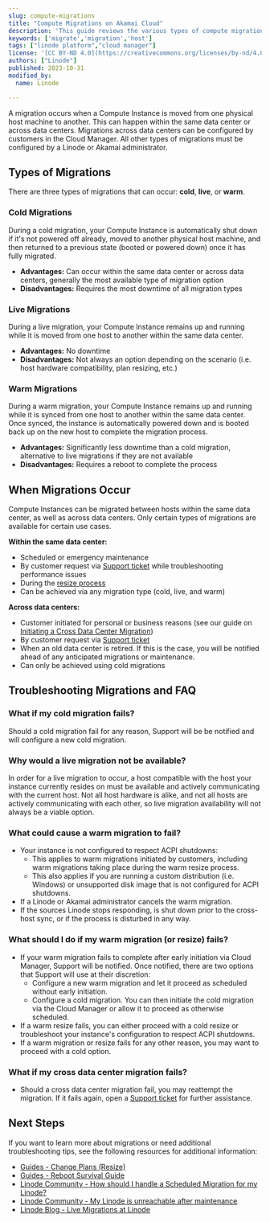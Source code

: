 ```yaml
---
slug: compute-migrations
title: "Compute Migrations on Akamai Cloud"
description: 'This guide reviews the various types of compute migrations available on the Akamai Cloud platform.'
keywords: ['migrate','migration','host']
tags: ["linode platform","cloud manager"]
license: '[CC BY-ND 4.0](https://creativecommons.org/licenses/by-nd/4.0)'
authors: ["Linode"]
published: 2023-10-31
modified_by:
  name: Linode

---
```


A migration occurs when a Compute Instance is moved from one physical host machine to another. This can happen within the same data center or across data centers. Migrations across data centers can be configured by customers in the Cloud Manager. All other types of migrations must be configured by a Linode or Akamai administrator.

## Types of Migrations

There are three types of migrations that can occur: **cold**, **live**, or **warm**.

### Cold Migrations

During a cold migration, your Compute Instance is automatically shut down if it's not powered off already, moved to another physical host machine, and then returned to a previous state (booted or powered down) once it has fully migrated.

- **Advantages:** Can occur within the same data center or across data centers, generally the most available type of migration option
- **Disadvantages:** Requires the most downtime of all migration types

### Live Migrations

During a live migration, your Compute Instance remains up and running while it is moved from one host to another within the same data center.

- **Advantages:** No downtime
- **Disadvantages:** Not always an option depending on the scenario (i.e. host hardware compatibility, plan resizing, etc.)

### Warm Migrations

During a warm migration, your Compute Instance remains up and running while it is synced from one host to another within the same data center. Once synced, the instance is automatically powered down and is booted back up on the new host to complete the migration process.

- **Advantages:** Significantly less downtime than a cold migration, alternative to live migrations if they are not available
- **Disadvantages:** Requires a reboot to complete the process

## When Migrations Occur

Compute Instances can be migrated between hosts within the same data center, as well as across data centers. Only certain types of migrations are available for certain use cases.

**Within the same data center:**
- Scheduled or emergency maintenance
- By customer request via [Support ticket](/docs/products/platform/get-started/guides/support/) while troubleshooting performance issues
- During the [resize process](/docs/products/compute/compute-instances/guides/resize/)
- Can be achieved via any migration type (cold, live, and warm)

**Across data centers:**
- Customer initiated for personal or business reasons (see our guide on [Initiating a Cross Data Center Migration](/docs/products/compute/compute-instances/guides/migrate-to-different-dc/))
- By customer request via [Support ticket](/docs/products/platform/get-started/guides/support/)
- When an old data center is retired. If this is the case, you will be notified ahead of any anticipated migrations or maintenance.
- Can only be achieved using cold migrations

## Troubleshooting Migrations and FAQ

### What if my cold migration fails?

Should a cold migration fail for any reason, Support will be be notified and will configure a new cold migration.

### Why would a live migration not be available?

In order for a live migration to occur, a host compatible with the host your instance currently resides on must be available and actively communicating with the current host. Not all host hardware is alike, and not all hosts are actively communicating with each other, so live migration availability will not always be a viable option.

### What could cause a warm migration to fail?

- Your instance is not configured to respect ACPI shutdowns:
    - This applies to warm migrations initiated by customers, including warm migrations taking place during the warm resize process.
    - This also applies if you are running a custom distribution (i.e. Windows) or unsupported disk image that is not configured for ACPI shutdowns.
- If a Linode or Akamai administrator cancels the warm migration.
- If the sources Linode stops responding, is shut down prior to the cross-host sync, or if the process is disturbed in any way.

### What should I do if my warm migration (or resize) fails?

- If your warm migration fails to complete after early initiation via Cloud Manager, Support will be notified. Once notified, there are two options that Support will use at their discretion:
    - Configure a new warm migration and let it proceed as scheduled without early initiation.
    - Configure a cold migration. You can then initiate the cold migration via the Cloud Manager or allow it to proceed as otherwise scheduled.
- If a warm resize fails, you can either proceed with a cold resize or troubleshoot your instance's configuration to respect ACPI shutdowns.
- If a warm migration or resize fails for any other reason, you may want to proceed with a cold option.

### What if my cross data center migration fails?

- Should a cross data center migration fail, you may reattempt the migration. If it fails again, open a [Support ticket](/docs/products/platform/get-started/guides/support/) for further assistance.

## Next Steps

If you want to learn more about migrations or need additional troubleshooting tips, see the following resources for additional information:

- [Guides - Change Plans (Resize)](/docs/products/compute/compute-instances/guides/resize/)
- [Guides - Reboot Survival Guide](/docs/guides/reboot-survival-guide/)
- [Linode Community - How should I handle a Scheduled Migration for my Linode?](https://www.linode.com/community/questions/23075/how-should-i-handle-a-scheduled-migration-for-my-linode)
- [Linode Community - My Linode is unreachable after maintenance](https://www.linode.com/community/questions/323/my-linode-is-unreachable-after-maintenance)
- [Linode Blog - Live Migrations at Linode](https://www.linode.com/blog/linode/live-migrations-at-linode/)